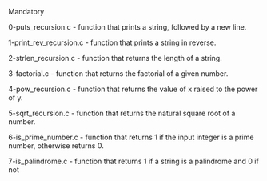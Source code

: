 Mandatory

0-puts_recursion.c - function that prints a string, followed by a new line.

1-print_rev_recursion.c - function that prints a string in reverse.

2-strlen_recursion.c - function that returns the length of a string.

3-factorial.c - function that returns the factorial of a given number.

4-pow_recursion.c - function that returns the value of x raised to the power of y.

5-sqrt_recursion.c - function that returns the natural square root of a number.

6-is_prime_number.c - function that returns 1 if the input integer is a prime number, otherwise returns 0.

7-is_palindrome.c - function that returns 1 if a string is a palindrome and 0 if not


